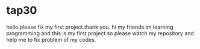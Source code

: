 # tap30
hello.please fix my first project.thank you.
hi my friends.im learning programming and this is my first project.so please watch my repository and help me to fix problem of my codes.
